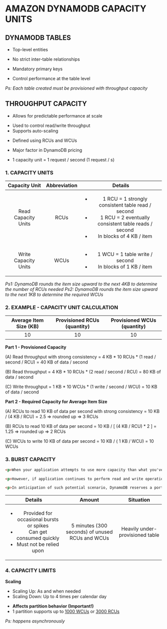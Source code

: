 # AMAZON DYNAMODB CAPACITY UNITS

## DYNAMODB TABLES

- Top-level entities
<!-- Independent from each other -->
- No strict inter-table relationships
<!-- Concept of foreign keys is not advocated -->
- Mandatory primary keys
<!-- Enforces mandatory use of primary keys in all query operations -->
<!-- Ensures that you always write highly efficient queries -->
- Control performance at the table level
<!-- Table performance can be controlled and tuned individually -->

*Ps: Each table created must be provisioned with throughput capacity*

## THROUGHPUT CAPACITY

- Allows for predictable performance at scale
<!-- Predictable performance based on needs -->
- Used to control read/write throughput
- Supports auto-scaling
<!-- Capacity can be scaled up or down  -->
- Defined using RCUs and WCUs
<!-- RCUs = Read Capacity Units -->
<!-- WCUs = Write Capacity Units -->
- Major factor in DynamoDB pricing
<!-- DynamoDB charges are based on number of RCUs and WCUs provisioned to your tables -->
<!-- Some storage fees are based on the volume of data -->
<!-- Full control on provisioning these capacity units -->
- 1 capacity unit = 1 request / second (1 request / s)
<!-- Throughput is specified in terms of capacity units -->
<!-- 1 capacity unit = 1 read / second or 1 write / second -->

### 1. CAPACITY UNITS

| Capacity Unit | Abbreviation | Details |
| :--------------: | :-----: | :------: |
| Read Capacity Units | RCUs | <ul><li>1 RCU = 1 strongly consistent table read / second</li> <li>1 RCU = 2 eventually consistent table reads / second</li> <li>In blocks of 4 KB / item</li></ul> |
| Write Capacity Units | WCUs | <ul><li>1 WCU = 1 table write / second</li> <li>In blocks of 1 KB / item</li></ul> |

*Ps1: DynamoDB rounds the item size upward to the next 4KB to determine the number of RCUs needed*
*Ps2: DynamoDB rounds the item size upward to the next 1KB to determine the required WCUs*

### 2. EXAMPLE - CAPACITY UNIT CALCULATION

| Average Item Size (KB) | Provisioned RCUs (quantity) | Provisioned WCUs (quantity) |
| :--------------------: | :-------------------------: | :-------------------------: |
| 10 | 10 | 10 |

**Part 1 - Provisioned Capacity**

(A) Read throughput with strong consistency = 4 KB * 10 RCUs * (1 read / second / RCU) = 40 KB of data / second

(B) Read throughput = 4 KB * 10 RCUs * (2 read / second / RCU) = 80 KB of data / second

(C) Write throughput = 1 KB * 10 WCUs * (1 write / second / WCU) = 10 KB of data / second

**Part 2 - Required Capacity for Average Item Size**

(A) RCUs to read 10 KB of data per second with strong consistency = 10 KB / (4 KB / RCU) = 2.5 => rounded up => 3 RCUs

(B) RCUs to read 10 KB of data per second = 10 KB / [ (4 KB / RCU) * 2 ] = 1.25 => rounded up => 2 RCUs

(C) WCUs to write 10 KB of data per second = 10 KB / ( 1 KB / WCU) = 10 WCUs

### 3. BURST CAPACITY

```html
<p>When your application attempts to use more capacity than what you've provisioned, DynamoDB provides some burst capacity, allowing overages</p>

<p>However, if application continues to perform read and write operations beyond the provisioned capacity, then DynamoDB will start throttling our requests</p>

<p>In anticipation of such potential scenario, DynamoDB reserves a portion of your unused capacity for future utilization</p>
```

| Details | Amount | Situation |
| :-----: | :---------: | :-------: |
| <ul><li>Provided for occasional bursts or spikes</li> <li>Can get consumed quickly</li> <li>Must not be relied upon</li></ul> | 5 minutes (300 seconds) of unused RCUs and WCUs  | Heavily under-provisioned table |

### 4. CAPACITY LIMITS

**Scaling**

- Scaling Up: As and when needed
- Scaling Down: Up to 4 times per calendar day
<!-- Calendar day = UTC time zone -->
- <strong>Affects partition behavior (Important!)</strong>
- 1 partition supports up to <u>1000 WCUs</u> or <u>3000 RCUs</u>

*Ps: happens asynchronously*
